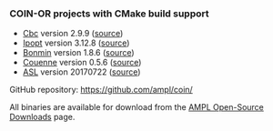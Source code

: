 ### COIN-OR projects with CMake build support

- [Cbc](https://projects.coin-or.org/Cbc) version 2.9.9 ([source](Cbc/))
- [Ipopt](https://projects.coin-or.org/Ipopt) version 3.12.8 ([source](Ipopt/))
- [Bonmin](https://projects.coin-or.org/Bonmin) version 1.8.6 ([source](Bonmin/))
- [Couenne](https://projects.coin-or.org/Couenne) version 0.5.6 ([source](Couenne/))
- [ASL](http://netlib.org/ampl/) version 20170722 ([source](https://github.com/ampl/mp/tree/master/src/asl))

GitHub repository: https://github.com/ampl/coin/

All binaries are available for download from the [AMPL Open-Source Downloads](http://ampl.com/dl/open/) page.


